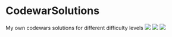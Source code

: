 # CodewarSolutions
My own codewars solutions for different difficulty levels
<img src='https://www.codewars.com/users/oebs/badges/large'>
<img src='https://www.codewars.com/users/oebs/badges/small'>
<img src='https://www.codewars.com/users/oebs/badges/micro'>
